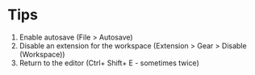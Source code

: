# Tips

1. Enable autosave (File > Autosave)
1. Disable an extension for the workspace (Extension > Gear > Disable (Workspace))
1. Return to the editor (Ctrl+ Shift+ E - sometimes twice)